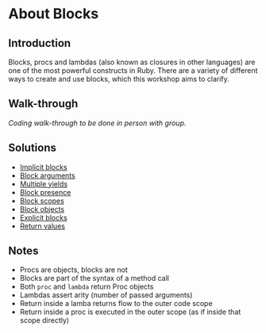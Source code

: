 # About Blocks


## Introduction

Blocks, procs and lambdas (also known as closures in other languages) are one of the most powerful constructs in Ruby. There are a variety of different ways to create and use blocks, which this workshop aims to clarify.


## Walk-through

_Coding walk-through to be done in person with group._


## Solutions

* [Implicit blocks](1-implicit-block.rb)
* [Block arguments](2-block-arguments.rb)
* [Multiple yields](3-multiple-yields.rb)
* [Block presence](4-block-presence.rb)
* [Block scopes](5-block-scopes.rb)
* [Block objects](6-block-objects.rb)
* [Explicit blocks](7-explicit-block.rb)
* [Return values](8-return-values.rb)


## Notes

* Procs are objects, blocks are not
* Blocks are part of the syntax of a method call
* Both `proc` and `lambda` return Proc objects
* Lambdas assert arity (number of passed arguments)
* Return inside a lamba returns flow to the outer code scope
* Return inside a proc is executed in the outer scope (as if inside that scope directly)
